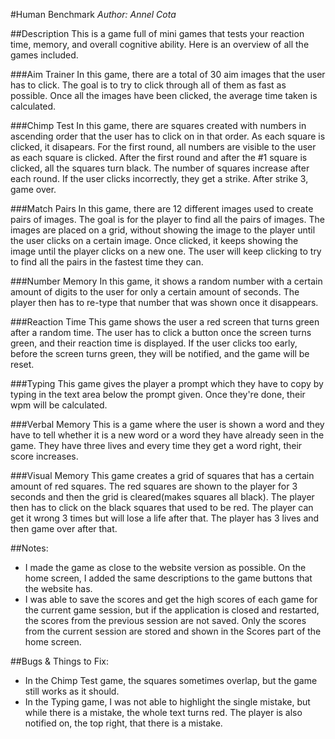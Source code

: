 #Human Benchmark
*Author: Annel Cota*

##Description
This is a game full of mini games that tests your reaction time, memory, 
and overall cognitive ability. Here is an overview of all the
games included.

###Aim Trainer
In this game, there are a total of 30 aim images that the user
has to click. The goal is to try to click through all of them as fast as possible.
Once all the images have been clicked, the average time taken is calculated.

###Chimp Test
In this game, there are squares created with numbers in ascending order that 
the user has to click on in that order. As each square is
clicked, it disapears. For the first round, all numbers are
visible to the user as each square is clicked. After the first
round and after the #1 square is clicked, all the squares turn black.
The number of squares increase after each round. If the user clicks
incorrectly, they get a strike. After strike 3, game over.

###Match Pairs
In this game, there are 12 different images used to create pairs of images. 
The goal is for the player to find all the pairs of images. The images are 
placed on a grid, without showing the image to the player until the user clicks 
on a certain image. Once clicked, it keeps showing the image until the player 
clicks on a new one. The user will keep clicking to try to find all the pairs in 
the fastest time they can.

###Number Memory
In this game, it shows a random number with a certain amount of 
digits to the user for only a certain amount of seconds. The 
player then has to re-type that number that was shown once it
disappears.

###Reaction Time
This game shows the user a red screen that turns green after
a random time. The user has to click a button once the screen 
turns green, and their reaction time is displayed. If the user 
clicks too early, before the screen turns green, they will be 
notified, and the game will be reset.

###Typing
This game gives the player a prompt which they have to copy by 
typing in the text area below the prompt given. Once they're 
done, their wpm will be calculated.

###Verbal Memory
This is a game where the user is shown a word and they have to 
tell whether it is a new word or a word they have already seen 
in the game. They have three lives and every time they get a 
word right, their score increases.

###Visual Memory
This game creates a grid of squares that has a certain amount 
of red squares. The red squares are shown to the player for 3 
seconds and then the grid is cleared(makes squares all black).
The player then has to click on the black squares that used to be 
red. The player can get it wrong 3 times but will lose a life 
after that. The player has 3 lives and then game over after that.

##Notes:
* I made the game as close to the website version as possible.
On the home screen, I added the same descriptions to the game
buttons that the website has.
* I was able to save the scores and get the high scores of
each game for the current game session, but if the application
is closed and restarted, the scores from the previous session
are not saved. Only the scores from the current session are stored
and shown in the Scores part of the home screen.

##Bugs & Things to Fix:
 * In the Chimp Test game, the squares sometimes overlap,
 but the game still works as it should.
 * In the Typing game, I was not able to highlight the single
 mistake, but while there is a mistake, the whole text turns
 red. The player is also notified on, the top right, that there
 is a mistake.
